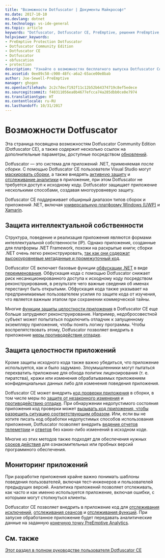 ```yaml
---
title: "Возможности Dotfuscator | Документы Майкрософт"
ms.date: 2017-10-10
ms.devlang: dotnet
ms.technology: vs-ide-general
ms.topic: article
keywords: "Dotfuscator, Dotfuscator CE, PreEmptive, решения PreEmptive, защита PreEmptive, защита, community edition, обфускация, .NET, бесплатно, Visual Studio 2017"
helpviewer_keywords:
- PreEmptive Protection Dotfuscator
- Dotfuscator Community Edition
- Dotfuscator CE
- Dotfuscator
- obfuscation
- protection
description: "Узнайте о возможностях бесплатного выпуска Dotfuscator Community Edition, входящего в состав Visual Studio 2017."
ms.assetid: 0ee89c58-c900-48fc-a6a2-65ace00e8bab
author: Joe-Sewell-PreEmptive
manager: ghogen
ms.openlocfilehash: 2c2c7decf192f11c12b52b64374719c8ef5edece
ms.sourcegitcommit: f40311056ea0b4677efcca74a285dbb0ce0e7974
ms.translationtype: HT
ms.contentlocale: ru-RU
ms.lasthandoff: 10/31/2017
---
```

# <a name="capabilities-of-dotfuscator"></a>Возможности Dotfuscator

Эта страница посвящена возможностям Dotfuscator Community Edition (Dotfuscator CE), а также содержит несколько ссылок на дополнительные параметры, доступные посредством [обновлений][upgrades].

Dotfuscator — это система для приложений .NET, применяемая *после сборки*.
С помощью Dotfuscator CE пользователи Visual Studio могут [маскировать сборки][obfuscation], а также внедрять [активную защиту][checks] и [отслеживание аналитики][analytics] в приложение, при этом Dotfuscator не требуется доступ к исходному коду.
Dotfuscator защищает приложение несколькими способами, создавая многоуровневую защиту.

Dotfuscator CE поддерживает обширный диапазон типов сборок и приложений .NET, включая [универсальную платформу Windows (UWP)][uwp] и [Xamarin][xamarin].

## <a name="intellectual-property-protection"></a>Защита интеллектуальной собственности

Структура, поведение и реализация приложения являются формами интеллектуальной собственности (IP).
Однако приложения, созданные для платформы .NET Framework, похожи на раскрытые книги; сборки .NET очень легко реконструировать, [так как они содержат высокоуровневые метаданные и промежуточный код][assemblies].

Dotfuscator CE включает базовые функции [обфускации .NET][obfuscation] в виде [переименования][renaming].
Обфускация кода с помощью Dotfuscator снижает риск несанкционированного доступа к исходному коду посредством реконструирования, в результате чего важные сведения об именах перестанут быть открытыми.
Обфускация кода также указывает на предпринимаемые пользователем усилия по защите кода от изучения, что является важным этапом при сохранении коммерческой тайны.

Многие [функции защиты целостности приложения](#application-integrity-protection) в Dotfuscator CE еще больше затрудняют реконструирование.
Например, недобросовестной субъект может попытаться подключить отладчик к запущенному экземпляру приложения, чтобы понять логику программы.
Чтобы воспрепятствовать этому, Dotfuscator позволяет внедрить в приложение [меры противодействия отладке][debug].

## <a name="application-integrity-protection"></a>Защита целостности приложений

Кроме защиты исходного кода также важно убедиться, что приложение используется, как и было задумано.
Злоумышленники могут пытаться перехватить приложение для обхода политик лицензирования (т. е. пиратства), кражи или изменения обрабатываемых приложением конфиденциальных данных либо для изменения поведения приложения.

Dotfuscator CE может внедрить [код проверки приложения][checks] в сборки, в том числе меры по [защите от незаконного изменения][tamper] и [противодействию отладке][debug].
При обнаружении недопустимого состояния приложения код проверки может [вызывать код приложения, чтобы разрешить ситуацию соответствующим образом][check-app].
Или, если вы не хотите писать код обработки недопустимых способов использования приложения, Dotfuscator позволяет внедрить [ведение отчетов телеметрии][check-telemetry] и [ответов][check-action] без каких-либо изменений в исходном коде.

Многие из этих методов также подходят для обеспечения нужных [сроков действия][shelflife] для ознакомительных или пробных версий программного обеспечения.

## <a name="application-monitoring"></a>Мониторинг приложений

При разработке приложения крайне важно понимать шаблоны поведения пользователей, включая тест-инженеров и пользователей предыдущих версий.
Аналитика приложений позволяет отслеживать, как часто и как именно используется приложение, включая ошибки, с которыми могут столкнуться клиенты.

Dotfuscator CE позволяет внедрить в приложение код для [отслеживания исключений][exceptions], [отслеживания сеансов][sessions] и [отслеживания функций][features].
При запуске обработанное приложение будет передавать аналитические данные на заданную [конечную точку PreEmptive Analytics][endpoints].

## <a name="see-also"></a>См. также

[Этот раздел в полном руководстве пользователя Dotfuscator CE][full]

<!-- Copyright © 2017 PreEmptive Solutions, LLC -->

[assemblies]: https://docs.microsoft.com/en-us/dotnet/standard/assembly-format
[uwp]: https://www.preemptive.com/blog/article/856-uwp-applications-in-dotfuscator-ce/91-dotfuscator-ce
[xamarin]: https://www.preemptive.com/obfuscating-xamarin-with-dotfuscator

[upgrades]: upgrades.md

[obfuscation]: https://www.preemptive.com/dotfuscator/ce/docs/help/obfuscation_overview.html
[renaming]: https://www.preemptive.com/dotfuscator/ce/docs/help/obfuscation_renaming.html

[analytics]: https://www.preemptive.com/dotfuscator/ce/docs/help/instrumentation_overview.html
[endpoints]: https://www.preemptive.com/dotfuscator/ce/docs/help/instrumentation_overview.html#endpoints

[checks]: https://www.preemptive.com/dotfuscator/ce/docs/help/checks_overview.html
[check-app]: https://www.preemptive.com/dotfuscator/ce/docs/help/checks_overview.html#app-notification
[check-action]: https://www.preemptive.com/dotfuscator/ce/docs/help/checks_overview.html#action

[tamper]: https://www.preemptive.com/dotfuscator/ce/docs/help/checks_tamper.html
[debug]: https://www.preemptive.com/dotfuscator/ce/docs/help/checks_debug.html
[shelflife]: https://www.preemptive.com/dotfuscator/ce/docs/help/checks_shelflife.html
[exceptions]: https://www.preemptive.com/dotfuscator/ce/docs/help/instrumentation_exceptions.html
[sessions]: https://www.preemptive.com/dotfuscator/ce/docs/help/instrumentation_sessions.html
[features]: https://www.preemptive.com/dotfuscator/ce/docs/help/instrumentation_features.html
[check-telemetry]: https://www.preemptive.com/dotfuscator/ce/docs/help/instrumentation_checks.html

[full]: https://www.preemptive.com/dotfuscator/ce/docs/help/intro_capabilities.html
